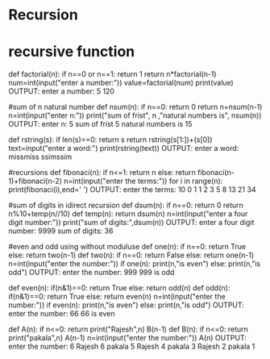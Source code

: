 # Recursion
# recursive function
def factorial(n):
    if n==0 or n==1:
        return 1
    return n*factorial(n-1)
num=int(input("enter a number:"))
value=factorial(num)
print(value)
OUTPUT:
enter a number: 5
120

#sum of n natural number
def nsum(n):
    if n==0:
        return 0
    return n+nsum(n-1)
n=int(input("enter n:"))
print("sum of frist", n ,"natural numbers is", nsum(n))
OUTPUT:
enter n: 5
sum of frist 5 natural numbers is 15

def rstring(s):
    if len(s)==0:
        return s
    return rstring(s[1:])+(s[0])
text=input("enter a word:")
print(rstring(text))
OUTPUT:
enter a word: missmiss
ssimssim

#recursions
def fibonaci(n):
    if n<=1:
        return n
    else:
        return fibonaci(n-1)+fibonaci(n-2)
n=int(input("enter the terms:"))
for i in range(n):
    print(fibonaci(i),end=' ')
OUTPUT:
enter the terms: 10
0 1 1 2 3 5 8 13 21 34 

#sum of digits in idirect recursion
def dsum(n):
    if n==0:
        return 0
    return n%10+temp(n//10)
def temp(n):
    return dsum(n)
n=int(input("enter a four digit number:"))
print("sum of digits:",dsum(n))
OUTPUT:
enter a four digit number: 9999
sum of digits: 36

#even and odd using without moduluse
def one(n):
    if n==0:
        return True
    else:
        return two(n-1)
def two(n):
    if n==0:
        return False
    else:
        return one(n-1)
n=int(input("enter the number:"))
if one(n):
    print(n,"is even")
else:
    print(n,"is odd")
OUTPUT:
enter the number: 999
999 is odd
    
def even(n):
    if(n&1)==0:
        return True
    else:
        return odd(n)
def odd(n):
    if(n&1)==0:
        return True
    else:
        return even(n)
n=int(input("enter the number:"))
if even(n):
    print(n,"is even")
else:
    print(n,"is odd")
OUTPUT:
enter the number: 66
66 is even

def A(n):
    if n<=0:
        return
    print("Rajesh",n)
    B(n-1)
def B(n):
    if n<=0:
        return 
    print("pakala",n)
    A(n-1)
n=int(input("enter the number:"))
A(n)
OUTPUT:
enter the number: 6
Rajesh 6
pakala 5
Rajesh 4
pakala 3
Rajesh 2
pakala 1
